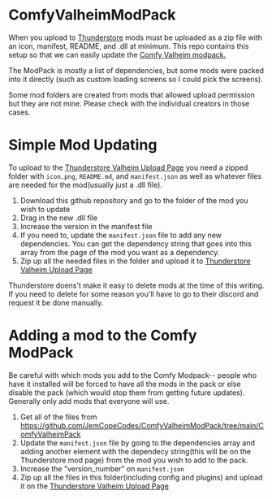 # ComfyValheimModPack

When you upload to [Thunderstore](https://valheim.thunderstore.io/) mods must be uploaded as a zip file with an icon, manifest, README, and .dll at minimum. This repo contains this setup so that we can easily update the [Comfy Valheim modpack.](https://valheim.thunderstore.io/package/ComfyMods/ComfyValheimPack/)

The ModPack is mostly a list of dependencies, but some mods were packed into it directly (such as custom loading screens so I could pick the screens).

Some mod folders are created from mods that allowed upload permission but they are not mine. Please check with the individual creators in those cases.

# Simple Mod Updating
To upload to the [Thunderstore Valheim Upload Page](https://valheim.thunderstore.io/package/create/) you need a zipped folder with `icon.png`, `README.md`, and `manifest.json` as well as whatever files are needed for the mod(usually just a .dll file).

1. Download this github repository and go to the folder of the mod you wish to update
2. Drag in the new .dll file
3. Increase the version in the manifest file
4. If you need to, update the `manifest.json` file to add any new dependencies. You can get the dependency string that goes into this array from the page of the mod you want as a dependency.
5. Zip up all the needed files in the folder and upload it to [Thunderstore Valheim Upload Page](https://valheim.thunderstore.io/package/create/)

Thunderstore doens't make it easy to delete mods at the time of this writing. If you need to delete for some reason you'll have to go to their discord and request it be done manually. 

# Adding a mod to the Comfy ModPack
Be careful with which mods you add to the Comfy Modpack-- people who have it installed will be forced to have all the mods in the pack or else disable the pack (which would stop them from getting future updates). Generally only add mods that everyone will use.
1. Get all of the files from https://github.com/JemCopeCodes/ComfyValheimModPack/tree/main/ComfyValheimPack
2. Update the `manifest.json` file by going to the dependencies array and adding another element with the dependecy string(this will be on the Thunderstore mod page) from the mod you wish to add to the pack.
3. Increase the "version_number" on `manifest.json`
4. Zip up all the files in this folder(including config and plugins) and upload it on the [Thunderstore Valheim Upload Page](https://valheim.thunderstore.io/package/create/)
